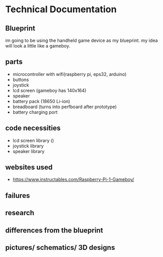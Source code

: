 # Technical Documentation

## Blueprint
im going to be using the handheld game device as my blueprint.
my idea will look a little like a gameboy.

## parts
- microcontroller with wifi(raspberry pi, eps32, arduino)
- buttons
- joystick
- lcd screen (gameboy has 140x164)
- speaker
- battery pack (18650 Li-ion)
- breadboard (turns into perfboard after prototype)
- battery charging port

## code necessities
- lcd screen library ()
- joystick library
- speaker library

## websites used
- https://www.instructables.com/Raspberry-Pi-1-Gameboy/

## failures

## research

## differences from the blueprint

## pictures/ schematics/ 3D designs

